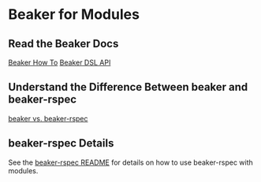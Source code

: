 # Beaker for Modules

## Read the Beaker Docs

[Beaker How To](../tutorials/how_to_beaker.md)
[Beaker DSL API](http://rubydoc.info/github/puppetlabs/beaker/frames)

## Understand the Difference Between beaker and beaker-rspec

[beaker vs. beaker-rspec](../concepts/beaker_vs_beaker_rspec.md)

## beaker-rspec Details

See the [beaker-rspec README](https://github.com/puppetlabs/beaker-rspec/blob/master/README.md) for details on how to use beaker-rspec with modules.
